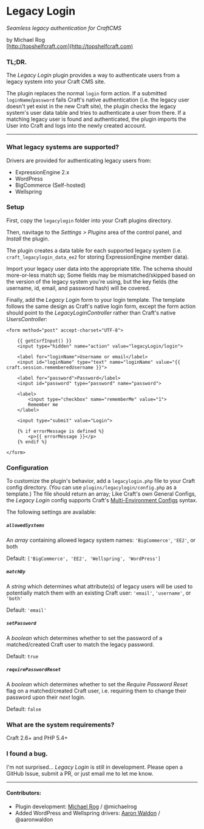 # Legacy Login

_Seamless legacy authentication for CraftCMS_

by Michael Rog  
[http://topshelfcraft.com](http://topshelfcraft.com)



### TL;DR.

The _Legacy Login_ plugin provides a way to authenticate users from a legacy system into your Craft CMS site.

The plugin replaces the normal `login` form action. If a submitted `loginName`/`password` fails Craft's native authentication (i.e. the legacy user doesn't yet exist in the new Craft site), the plugin checks the legacy system's user data table and tries to authenticate a user from there. If a matching legacy user is found and authenticated, the plugin imports the User into Craft and logs into the newly created account.

* * *



### What legacy systems are supported?

Drivers are provided for authenticating legacy users from:

- ExpressionEngine 2.x
- WordPress
- BigCommerce (Self-hosted)
- Wellspring


### Setup

First, copy the `legacylogin` folder into your Craft plugins directory.

Then, navitage to the _Settings > Plugins_ area of the control panel, and _Install_ the plugin.

The plugin creates a data table for each supported legacy system (i.e. `craft_legacylogin_data_ee2` for storing ExpressionEngine member data).

Import your legacy user data into the appropriate title. The schema should more-or-less match up; Some fields may be mismatched/skipped based on the version of the legacy system you're using, but the key fields (the username, id, email, and password hash) will be covered.

Finally, add the _Legacy Login_ form to your login template. The template follows the same design as Craft's native login form, except the form action should point to the _LegacyLoginController_ rather than Craft's native _UsersController_:

```twig
<form method="post" accept-charset="UTF-8">

	{{ getCsrfInput() }}
	<input type="hidden" name="action" value="legacyLogin/login">

	<label for="loginName">Username or email</label>
	<input id="loginName" type="text" name="loginName" value="{{ craft.session.rememberedUsername }}">

	<label for="password">Password</label>
	<input id="password" type="password" name="password">

	<label>
		<input type="checkbox" name="rememberMe" value="1">
		Remember me
	</label>

	<input type="submit" value="Login">

	{% if errorMessage is defined %}
		<p>{{ errorMessage }}</p>
	{% endif %}
	
</form>
```



### Configuration

To customize the plugin's behavior, add a `legacylogin.php` file to your Craft config directory. (You can use `plugins/legacylogin/config.php` as a template.) The file should return an array; Like Craft's own General Configs, the _Legacy Login_ config supports Craft's [Multi-Environment Configs](https://craftcms.com/docs/multi-environment-configs) syntax.

The following settings are available:

##### `allowedSystems`

An _array_ containing allowed legacy system names: `'BigCommerce'`, `'EE2'`, or both

Default: `['BigCommerce', 'EE2', 'Wellspring', 'WordPress']`

##### `matchBy`

A _string_ which determines what attribute(s) of legacy users will be used to potentially match them with an existing Craft user: `'email'`, `'username'`, or `'both'`

Default: `'email'`

##### `setPassword`

A _boolean_ which determines whether to set the password of a matched/created Craft user to match the legacy password.

Default: `true`

##### `requirePasswordReset`

A _boolean_ which determines whether to set the _Require Password Reset_ flag on a matched/created Craft user, i.e. requiring them to change their password upon their _next_ login.

Default: `false`



### What are the system requirements?

Craft 2.6+ and PHP 5.4+



### I found a bug.

I'm not surprised... _Legacy Login_ is still in development. Please open a GitHub Issue, submit a PR, or just email me to let me know.



* * *

#### Contributors:

  - Plugin development: [Michael Rog](http://michaelrog.com) / @michaelrog
  - Added WordPress and Wellspring drivers: [Aaron Waldon](https://www.causingeffect.com) / @aaronwaldon
